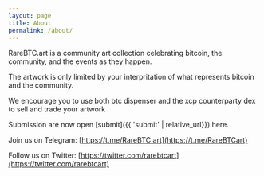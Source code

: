 ```yaml
---
layout: page
title: About
permalink: /about/
---
```


RareBTC.art is a community art collection celebrating bitcoin, the community, and the events as they happen.

The artwork is only limited by your interpritation of what represents bitcoin and the community.

We encourage you to use both btc dispenser and the xcp counterparty dex to sell and trade your artwork


Submission are now open [submit]({{ 'submit' | relative_url}}) here.


Join us on Telegram: [https://t.me/RareBTC.art](https://t.me/RareBTCart)

Follow us on Twitter: [https://twitter.com/rarebtcart](https://twitter.com/rarebtcart)

